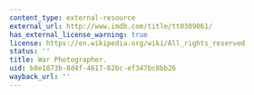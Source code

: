 ```yaml
---
content_type: external-resource
external_url: http://www.imdb.com/title/tt0309061/
has_external_license_warning: true
license: https://en.wikipedia.org/wiki/All_rights_reserved
status: ''
title: War Photographer.
uid: b8e1873b-8d4f-4617-82bc-ef347bc8bb26
wayback_url: ''
---
```

